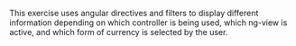 This exercise uses angular directives and filters to display different information depending on which controller is being used, which ng-view is active, and which form of currency is selected by the user. 